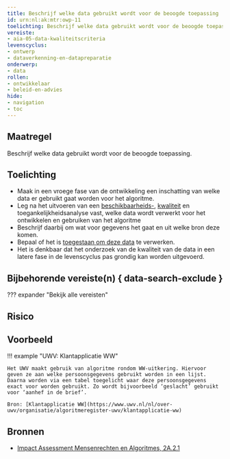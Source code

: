 ```yaml
---
title: Beschrijf welke data gebruikt wordt voor de beoogde toepassing
id: urn:nl:ak:mtr:owp-11
toelichting: Beschrijf welke data gebruikt wordt voor de beoogde toepassing. 
vereiste: 
- aia-05-data-kwaliteitscriteria
levenscyclus: 
- ontwerp
- dataverkenning-en-datapreparatie
onderwerp:
- data
rollen:
- ontwikkelaar
- beleid-en-advies
hide:
- navigation
- toc
---
```


<!-- Let op! onderstaande regel met 'tags' niet weghalen! Deze maakt automatisch de knopjes op basis van de metadata  -->
<!-- tags -->

## Maatregel
Beschrijf welke data gebruikt wordt voor de beoogde toepassing. 

## Toelichting 
- Maak in een vroege fase van de ontwikkeling een inschatting van welke data er gebruikt gaat worden voor het algoritme.
- Leg na het uitvoeren van een [beschikbaarheids-](2-owp-02-data-beschikbaarheid.md), [kwaliteit](3-dat-01-datakwaliteit.md) en toegankelijkheidsanalyse vast, welke data wordt verwerkt voor het ontwikkelen en gebruiken van het algoritme
- Beschrijf daarbij om wat voor gegevens het gaat en uit welke bron deze komen.
- Bepaal of het is [toegestaan om deze data](2-owp-03-doel-verwerken-persoonsgegevens.md) te verwerken.
- Het is denkbaar dat het onderzoek van de kwaliteit van de data in een latere fase in de levenscyclus pas grondig kan worden uitgevoerd. 


## Bijbehorende vereiste(n) { data-search-exclude }
??? expander "Bekijk alle vereisten"
    <!-- list_vereisten_on_maatregelen_page -->

## Risico

## Voorbeeld

!!! example "UWV: Klantapplicatie WW"

    Het UWV maakt gebruik van algoritme rondom WW-uitkering. Hiervoor geven ze aan welke persoonsgegevens gebruikt worden in een lijst. Daarna worden via een tabel toegelicht waar deze persoonsgegevens exact voor worden gebruikt. Zo wordt bijvoorbeeld ‘geslacht’ gebruikt voor ‘aanhef in de brief’.

    Bron: [Klantapplicatie WW](https://www.uwv.nl/nl/over-uwv/organisatie/algoritmeregister-uwv/klantapplicatie-ww)

## Bronnen 
- [Impact Assessment Mensenrechten en Algoritmes, 2A.2.1](../hulpmiddelen/IAMA.md)
